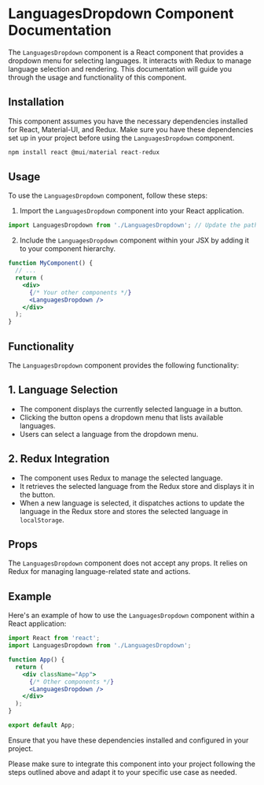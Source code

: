 # LanguagesDropdown Component Documentation

The `LanguagesDropdown` component is a React component that provides a dropdown menu for selecting languages. It interacts with Redux to manage language selection and rendering. This documentation will guide you through the usage and functionality of this component.

## Installation
This component assumes you have the necessary dependencies installed for React, Material-UI, and Redux. Make sure you have these dependencies set up in your project before using the `LanguagesDropdown` component.

```jsx
npm install react @mui/material react-redux
```

## Usage
To use the `LanguagesDropdown` component, follow these steps:

1) Import the `LanguagesDropdown` component into your React application.

```jsx
import LanguagesDropdown from './LanguagesDropdown'; // Update the path to the component
```

2) Include the `LanguagesDropdown` component within your JSX by adding it to your component hierarchy.
```jsx
function MyComponent() {
  // ...
  return (
    <div>
      {/* Your other components */}
      <LanguagesDropdown />
    </div>
  );
}
```

## Functionality
The `LanguagesDropdown` component provides the following functionality:

## 1. Language Selection
- The component displays the currently selected language in a button.
- Clicking the button opens a dropdown menu that lists available languages.
- Users can select a language from the dropdown menu.
## 2. Redux Integration
- The component uses Redux to manage the selected language.
- It retrieves the selected language from the Redux store and displays it in the button.
- When a new language is selected, it dispatches actions to update the language in the Redux store and stores the selected language in `localStorage`.
## Props
The `LanguagesDropdown` component does not accept any props. It relies on Redux for managing language-related state and actions.

## Example
Here's an example of how to use the `LanguagesDropdown` component within a React application:

```jsx
import React from 'react';
import LanguagesDropdown from './LanguagesDropdown';

function App() {
  return (
    <div className="App">
      {/* Other components */}
      <LanguagesDropdown />
    </div>
  );
}

export default App;

```


Ensure that you have these dependencies installed and configured in your project.

Please make sure to integrate this component into your project following the steps outlined above and adapt it to your specific use case as needed.
